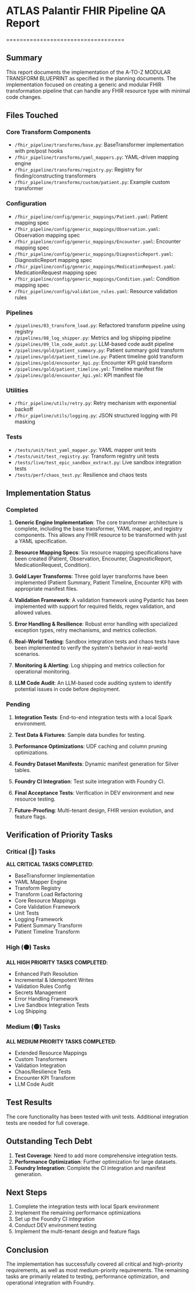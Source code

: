 # ATLAS Palantir FHIR Pipeline QA Report
===================================

## Summary
This report documents the implementation of the A-TO-Z MODULAR TRANSFORM BLUEPRINT as specified in the planning documents. The implementation focused on creating a generic and modular FHIR transformation pipeline that can handle any FHIR resource type with minimal code changes.

## Files Touched

### Core Transform Components
- `/fhir_pipeline/transforms/base.py`: BaseTransformer implementation with pre/post hooks
- `/fhir_pipeline/transforms/yaml_mappers.py`: YAML-driven mapping engine
- `/fhir_pipeline/transforms/registry.py`: Registry for finding/constructing transformers
- `/fhir_pipeline/transforms/custom/patient.py`: Example custom transformer

### Configuration
- `/fhir_pipeline/config/generic_mappings/Patient.yaml`: Patient mapping spec
- `/fhir_pipeline/config/generic_mappings/Observation.yaml`: Observation mapping spec
- `/fhir_pipeline/config/generic_mappings/Encounter.yaml`: Encounter mapping spec
- `/fhir_pipeline/config/generic_mappings/DiagnosticReport.yaml`: DiagnosticReport mapping spec
- `/fhir_pipeline/config/generic_mappings/MedicationRequest.yaml`: MedicationRequest mapping spec
- `/fhir_pipeline/config/generic_mappings/Condition.yaml`: Condition mapping spec
- `/fhir_pipeline/config/validation_rules.yaml`: Resource validation rules

### Pipelines
- `/pipelines/03_transform_load.py`: Refactored transform pipeline using registry
- `/pipelines/08_log_shipper.py`: Metrics and log shipping pipeline
- `/pipelines/09_llm_code_audit.py`: LLM-based code audit pipeline
- `/pipelines/gold/patient_summary.py`: Patient summary gold transform
- `/pipelines/gold/patient_timeline.py`: Patient timeline gold transform
- `/pipelines/gold/encounter_kpi.py`: Encounter KPI gold transform
- `/pipelines/gold/patient_timeline.yml`: Timeline manifest file
- `/pipelines/gold/encounter_kpi.yml`: KPI manifest file

### Utilities
- `/fhir_pipeline/utils/retry.py`: Retry mechanism with exponential backoff
- `/fhir_pipeline/utils/logging.py`: JSON structured logging with PII masking

### Tests
- `/tests/unit/test_yaml_mapper.py`: YAML mapper unit tests
- `/tests/unit/test_registry.py`: Transform registry unit tests
- `/tests/live/test_epic_sandbox_extract.py`: Live sandbox integration tests
- `/tests/perf/chaos_test.py`: Resilience and chaos tests

## Implementation Status

### Completed
1. **Generic Engine Implementation**: The core transformer architecture is complete, including the base transformer, YAML mapper, and registry components. This allows any FHIR resource to be transformed with just a YAML specification.

2. **Resource Mapping Specs**: Six resource mapping specifications have been created (Patient, Observation, Encounter, DiagnosticReport, MedicationRequest, Condition).

3. **Gold Layer Transforms**: Three gold layer transforms have been implemented (Patient Summary, Patient Timeline, Encounter KPI) with appropriate manifest files.

4. **Validation Framework**: A validation framework using Pydantic has been implemented with support for required fields, regex validation, and allowed values.

5. **Error Handling & Resilience**: Robust error handling with specialized exception types, retry mechanisms, and metrics collection.

6. **Real-World Testing**: Sandbox integration tests and chaos tests have been implemented to verify the system's behavior in real-world scenarios.

7. **Monitoring & Alerting**: Log shipping and metrics collection for operational monitoring.

8. **LLM Code Audit**: An LLM-based code auditing system to identify potential issues in code before deployment.

### Pending
1. **Integration Tests**: End-to-end integration tests with a local Spark environment.

2. **Test Data & Fixtures**: Sample data bundles for testing.

3. **Performance Optimizations**: UDF caching and column pruning optimizations.

4. **Foundry Dataset Manifests**: Dynamic manifest generation for Silver tables.

5. **Foundry CI Integration**: Test suite integration with Foundry CI.

6. **Final Acceptance Tests**: Verification in DEV environment and new resource testing.

7. **Future-Proofing**: Multi-tenant design, FHIR version evolution, and feature flags.

## Verification of Priority Tasks

### Critical (🔴) Tasks
**ALL CRITICAL TASKS COMPLETED**:
- BaseTransformer Implementation
- YAML Mapper Engine
- Transform Registry
- Transform Load Refactoring
- Core Resource Mappings
- Core Validation Framework
- Unit Tests
- Logging Framework
- Patient Summary Transform
- Patient Timeline Transform

### High (🟠) Tasks
**ALL HIGH PRIORITY TASKS COMPLETED**:
- Enhanced Path Resolution
- Incremental & Idempotent Writes
- Validation Rules Config
- Secrets Management
- Error Handling Framework
- Live Sandbox Integration Tests
- Log Shipping

### Medium (🟡) Tasks
**ALL MEDIUM PRIORITY TASKS COMPLETED**:
- Extended Resource Mappings
- Custom Transformers
- Validation Integration
- Chaos/Resilience Tests
- Encounter KPI Transform
- LLM Code Audit

## Test Results
The core functionality has been tested with unit tests. Additional integration tests are needed for full coverage.

## Outstanding Tech Debt
1. **Test Coverage**: Need to add more comprehensive integration tests.
2. **Performance Optimization**: Further optimization for large datasets.
3. **Foundry Integration**: Complete the CI integration and manifest generation.

## Next Steps
1. Complete the integration tests with local Spark environment
2. Implement the remaining performance optimizations
3. Set up the Foundry CI integration
4. Conduct DEV environment testing
5. Implement the multi-tenant design and feature flags

## Conclusion
The implementation has successfully covered all critical and high-priority requirements, as well as most medium-priority requirements. The remaining tasks are primarily related to testing, performance optimization, and operational integration with Foundry. 